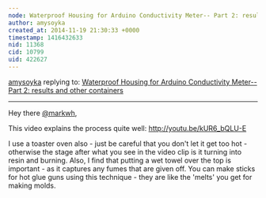 ```yaml
---
node: Waterproof Housing for Arduino Conductivity Meter-- Part 2: results and other containers
author: amysoyka
created_at: 2014-11-19 21:30:33 +0000
timestamp: 1416432633
nid: 11368
cid: 10799
uid: 422627
---
```




[amysoyka](../profile/amysoyka) replying to: [Waterproof Housing for Arduino Conductivity Meter-- Part 2: results and other containers](../notes/markwh/11-19-2014/waterproof-housing-for-arduino-conductivity-meter-part-2-results-and-other-containers)

----
Hey there [@markwh](/profile/markwh),

This video explains the process quite well:
http://youtu.be/kUR6_bQLU-E

I use a toaster oven also - just be careful that you don't let it get too hot - otherwise the stage after what you see in the video clip is it turning into resin and burning.
Also, I find that putting a wet towel over the top is important - as it captures any fumes that are given off.
You can make sticks for hot glue guns using this technique - they are like the 'melts' you get for making molds.